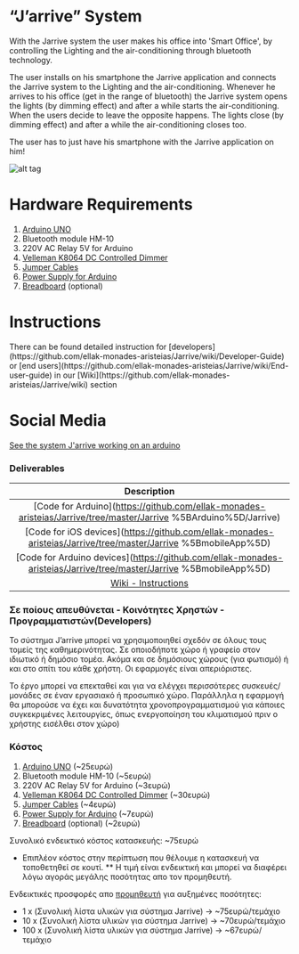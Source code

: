 <h1>“J’arrive” System</h1>

With the Jarrive system the user makes his office into 'Smart Office', by controlling the Lighting and the air-conditioning through bluetooth technology.

The user installs on his smartphone the Jarrive application and connects the Jarrive system to the Lighting and the air-conditioning. Whenever he arrives to his office (get in the range of bluetooth) the Jarrive system opens the lights (by dimming effect) and after a while starts the air-conditioning. When the users decide to leave the opposite happens. The lights close (by dimming effect) and after a while the air-conditioning closes too.

The user has to just have his smartphone with the Jarrive application on him!

![alt tag](https://github.com/ellak-monades-aristeias/Jarrive/blob/master/JarriveSystem.png)

<h1>Hardware Requirements</h1>

1. [Arduino UNO](http://www.devobox.com/index.php?id_product=1&controller=product&id_lang=1)
2. Bluetooth module HM-10
3. 220V AC Relay 5V for Arduino
4. [Velleman K8064 DC Controlled Dimmer](http://www.velleman.eu/downloads/0/illustrated/illustrated_assembly_manual_k8064.pdf)
5. [Jumper Cables](http://www.devobox.com/index.php?id_product=4&controller=product&id_lang=1)
6. [Power Supply for Arduino](http://www.devobox.com/index.php?id_product=7&controller=product&id_lang=1)
7. [Breadboard](http://www.devobox.com/index.php?id_product=17&controller=product&id_lang=1) (optional)

<h1>Instructions</h1>
There can be found detailed instruction for [developers](https://github.com/ellak-monades-aristeias/Jarrive/wiki/Developer-Guide) or [end users](https://github.com/ellak-monades-aristeias/Jarrive/wiki/End-user-guide) in our [Wiki](https://github.com/ellak-monades-aristeias/Jarrive/wiki) section

<h1>Social Media</h1>

[See the system J'arrive working on an arduino](https://youtu.be/F1wHzmf45iw)

<h3>Deliverables</h3>

| Description  |
| :-------------: |
| [Code for Arduino](https://github.com/ellak-monades-aristeias/Jarrive/tree/master/Jarrive %5BArduino%5D/Jarrive) |
| [Code for iOS devices](https://github.com/ellak-monades-aristeias/Jarrive/tree/master/Jarrive %5BmobileApp%5D) |
| [Code for Arduino devices](https://github.com/ellak-monades-aristeias/Jarrive/tree/master/Jarrive %5BmobileApp%5D) |
| [Wiki - Instructions](https://github.com/ellak-monades-aristeias/Jarrive/wiki) |


<h3>Σε ποίους απευθύνεται - Κοινότητες Χρηστών - Προγραμματιστών(Developers)</h3>

Το σύστημα J’arrive μπορεί να χρησιμοποιηθεί σχεδόν σε όλους τους τομείς της καθημερινότητας. Σε οποιοδήποτε χώρο ή γραφείο στον ιδιωτικό ή δημόσιο τομέα. Ακόμα και σε δημόσιους χώρους (για φωτισμό) ή και στο σπίτι του κάθε χρήστη. Οι εφαρμογές είναι απεριόριστες.

Το έργο μπορεί να επεκταθεί και για να ελέγχει περισσότερες συσκευές/μονάδες σε έναν εργασιακό ή προσωπικό χώρο. Παράλληλα η εφαρμογή θα μπορούσε να έχει και δυνατότητα χρονοπρογραμματισμού για κάποιες συγκεκριμένες λειτουργίες, όπως ενεργοποίηση του κλιματισμού πριν ο χρήστης εισέλθει στον χώρο)

<h3>Κόστος</h3>

1. [Arduino UNO](http://www.devobox.com/index.php?id_product=1&controller=product&id_lang=2) (~25ευρώ)
2. Bluetooth module HM-10 (~5ευρώ)
3. 220V AC Relay 5V for Arduino (~3ευρώ)
4. [Velleman K8064 DC Controlled Dimmer](http://www.velleman.eu/downloads/0/illustrated/illustrated_assembly_manual_k8064.pdf) (~30ευρώ)
5. [Jumper Cables](http://www.devobox.com/index.php?id_product=4&controller=product&id_lang=2) (~4ευρώ)
6. [Power Supply for Arduino](http://www.devobox.com/index.php?id_product=7&controller=product&id_lang=2) (~7ευρώ)
7. [Breadboard](http://www.devobox.com/index.php?id_product=17&controller=product&id_lang=2) (optional) (~2ευρώ)

Συνολικό ενδεικτικό κόστος κατασκευής: ~75ευρώ

* Επιπλέον κόστος στην περίπτωση που θέλουμε η κατασκευή να τοποθετηθεί σε κουτί.
** Η τιμή είναι ενδεικτική και μπορεί να διαφέρει λόγω αγοράς μεγάλης ποσότητας απο τον προμηθευτή.

Ενδεικτικές προσφορές απο [προμηθευτή](www.devobox.com) για αυξημένες ποσότητες:
- 1 x (Συνολική λίστα υλικών για σύστημα Jarrive) -> ~75ευρώ/τεμάχιο
- 10 x (Συνολική λίστα υλικών για σύστημα Jarrive) -> ~70ευρώ/τεμάχιο
- 100 x (Συνολική λίστα υλικών για σύστημα Jarrive) -> ~67ευρώ/τεμάχιο



